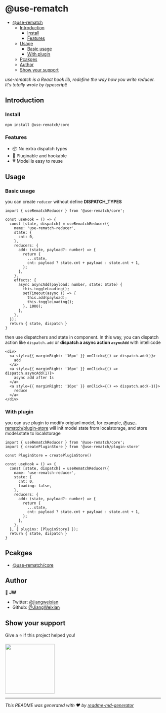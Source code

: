 # @use-rematch

- [@use-rematch](#use-rematch)
  - [Introduction](#introduction)
    - [Install](#install)
    - [Features](#features)
  - [Usage](#usage)
    - [Basic usage](#basic-usage)
    - [With plugin](#with-plugin)
  - [Pcakges](#pcakges)
  - [Author](#author)
  - [Show your support](#show-your-support)

*use-rematch is a React hook lib, redefine the way how you write reducer. It's totally wrote by typescript!*

## Introduction

### Install

```sh
npm install @use-rematch/core
```

### Features

- 📦 No extra dispatch types
- 🔢 Pluginable and hookable
- 💗 Model is easy to reuse

## Usage

### Basic usage

you can create `reducer` without define **DISPATCH_TYPES**

```tsx
import { useRematchReducer } from '@use-rematch/core';

const useHook = () => {
  const [state, dispatch] = useRematchReducer({
    name: 'use-rematch-reducer',
    state: {
      cnt: 0,
    },
    reducers: {
      add: (state, payload?: number) => {
        return {
          ...state,
          cnt: payload ? state.cnt + payload : state.cnt + 1,
        };
      },
    },
    effects: {
      async asyncAdd(payload: number, state: State) {
        this.toggleLoading();
        setTimeout(async () => {
          this.add(payload);
          this.toggleLoading();
        }, 1000);
      },
    },
  });
  return { state, dispatch }
}
```

then use dispatchers and state in component. In this way, you can dispatch action like `dispatch.add` or **dispatch a async action `asyncAdd`** with intellicode

```tsx
<div>
  <a style={{ marginRight: '16px' }} onClick={() => dispatch.add()}>
    add
  </a>
  <a style={{ marginRight: '16px' }} onClick={() => dispatch.asyncAdd(1)}>
    async add after 1s
  </a>
  <a style={{ marginRight: '16px' }} onClick={() => dispatch.add(-1)}>
    reduce
  </a>
</div>
```

### With plugin

you can use plugin to modify origianl model, for example, [@use-rematch/plugin-store](/packages/plugin-store) will init model state from localstorage, and store model.state to localstorage

```tsx
import { useRematchReducer } from '@use-rematch/core';
import { createPluginStore } from '@use-rematch/plugin-store'

const PluginStore = createPluginStore()

const useHook = () => {
  const [state, dispatch] = useRematchReducer({
    name: 'use-rematch-reducer',
    state: {
      cnt: 0,
      loading: false,
    },
    reducers: {
      add: (state, payload?: number) => {
        return {
          ...state,
          cnt: payload ? state.cnt + payload : state.cnt + 1,
        };
      },
    },
  }, { plugins: [PluginStore] });
  return { state, dispatch }
}
```

## Pcakges

- [@use-rematch/core](https://www.npmjs.com/package/@use-rematch/core)

## Author

👤 **JW**

* Twitter: [@jiangweixian](https://twitter.com/jiangweixian)
* Github: [@JiangWeixian](https://github.com/JiangWeixian)

## Show your support

Give a ⭐️ if this project helped you!

<a href="https://www.patreon.com/jiangweixian">
  <img src="https://c5.patreon.com/external/logo/become_a_patron_button@2x.png" width="160">
</a>

***
_This README was generated with ❤️ by [readme-md-generator](https://github.com/kefranabg/readme-md-generator)_